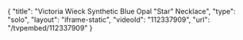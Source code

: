 {
    "title": "Victoria Wieck Synthetic Blue Opal \"Star\" Necklace",
    "type": "solo",
    "layout": "iframe-static",
    "videoId": "112337909",
    "url": "\/tvpembed\/112337909"
}